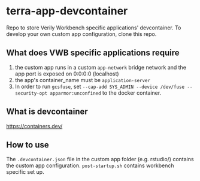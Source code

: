 # terra-app-devcontainer
Repo to store Verily Workbench specific applications' devcontainer. To develop your own custom app configuration, clone this repo. 

## What does VWB specific applications require
1. the custom app runs in a custom `app-network` bridge network and the app port is exposed on 0:0:0:0 (localhost) 
2. the app's container_name must be `application-server`
3. In order to run `gcsfuse`, set `--cap-add SYS_ADMIN --device /dev/fuse --security-opt apparmor:unconfined` to the docker container. 

## What is devcontainer
https://containers.dev/

## How to use
The `.devcontainer.json` file in the custom app folder (e.g. rstudio/) contains the custom app configuration.
`post-startup.sh` contains workbench specific set up.   


